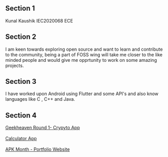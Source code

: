 ## Section 1
Kunal Kaushik
IEC2020068
ECE

## Section 2
I am keen towards exploring open source and want to learn and contribute to the community, being a part of FOSS wing will take me closer to the like minded people and would give me opprtunity to work on some amazing projects.

## Section 3
I have worked upon Android using Flutter and some API's and also know languages like C , C++ and Java.

## Section 4
[Geekheaven Round 1- Crypyto App](https://github.com/Kunal-8789/CryptoApp)<br></br>
[Calculator App](https://github.com/Kunal-8789/Calculator-App/tree/master)<br></br>
[APK Month - Portfolio Website](https://github.com/Kunal-8789/Aparoksha-Month-Webd/blob/main/Kunal-8789.json)
